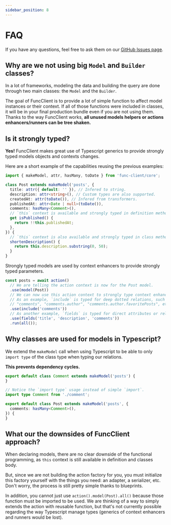 ```yaml
---
sidebar_position: 8
---
```


# FAQ

If you have any questions, feel free to ask them on our
[GitHub Issues page](https://github.com/paul-thebaud/func-client/issues).

## Why are we not using big `Model` and `Builder` classes?

In a lot of frameworks, modeling the data and building the query are done
through two main classes: the `Model` and the `Builder`.

The goal of FuncClient is to provide a lot of simple function to affect model
instances or their context. If all of those functions were included in classes,
it will be in your final production bundle even if you are not using them.
Thanks to the way FuncClient works, **all unused models helpers or actions
enhancers/runners can be tree shaken.**

## Is it strongly typed?

**Yes!** FuncClient makes great use of Typescript generics to provide strongly
typed models objects and contexts changes.

Here are a short example of the capabilities reusing the previous examples:

```typescript title="post.ts"
import { makeModel, attr, hasMany, toDate } from 'func-client/core';

class Post extends makeModel('posts', {
  title: attr({ default: '' }), // Infered to string.
  description: attr<string>(), // Custom types are also supported.
  createdAt: attr(toDate()), // Infered from transformers.
  publishedAt: attr<Date | null>(toDate()),
  comments: hasMany<Comment>(),
  // `this` context is available and strongly typed in definition methods.
  get isPublished() {
    return !!this.publishedAt;
  },
}) {
  // `this` context is also available and strongly typed in class methods.
  shortenDescription() {
    return this.description.substring(0, 50);
  }
}
```

Strongly typed models are used by context enhancers to provide strongly typed
parameters.

```typescript
const posts = await action()
  // We are telling the action context is now for the Post model.
  .use(model(Post))
  // We can now use this action context to strongly type context enhancer params.
  // As an example, `include` is typed for deep dotted relations, such as:
  // "comments", "comments.author", "comments.author.favoritePosts", etc.
  .use(include('comments'))
  // As another example, `fields` is typed for direct attributes or relationships of the model.
  .use(fields('title', 'description', 'comments'))
  .run(all());
```

## Why classes are used for models in Typescript?

We extend the `makeModel` call when using Typescript to be able to
only `import type` of the class type when typing our relations.

**This prevents dependency cycles.**

```typescript title="comment.ts"
export default class Comment extends makeModel('posts') {
}
```

```typescript title="post.ts"
// Notice the `import type` usage instead of simple `import`.
import type Comment from './comment';

export default class Post extends makeModel('posts', {
  comments: hasMany<Comment>(),
}) {
}
```

## What our the downsides of FuncClient approach?

When declaring models, there are no clear downside of the functional
programming, as `this` context is still available in definition and classes
body.

But, since we are not building the action factory for you, you must initialize
this factory yourself with the things you need: an adapter, a serializer, etc.
Don't worry, the process is still pretty simple thanks to blueprints.

In addition, you cannot just use `action().model(Post).all()` because those
function must be imported to be used. We are thinking of a way to simply extends
the action with reusable function, but that's not currently possible regarding
the way Typescript manage types (generics of context enhancers and runners
would be lost).
